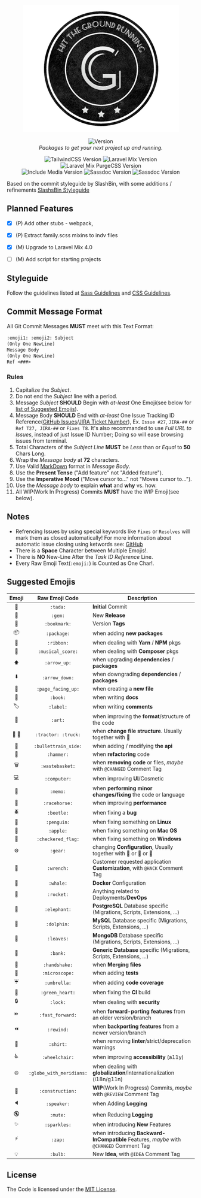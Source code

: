 <p align="center">
<img alt="Groundwork" src="https://github.com/ajmarino/groundwork/blob/c89fca7c1bfb146d649df35870f7d75902b945cd/src/assets/groundwork-badge.png" />
</p>
<p align="center">
<img src="https://img.shields.io/badge/version-v1.1.2-606F7B.svg?style=for-the-badge" alt="Version"><br>
<em>Packages to get your next project up and running.</em>
</p>

<p align="center">
<img src="https://img.shields.io/badge/tailwind-v0.7.3-44a8b3.svg?style=flat-square" alt="TailwindCSS Version">
<img src="https://img.shields.io/badge/laravel_mix-v4.0.14-f55247.svg?style=flat-square" alt="Laravel Mix Version">
<img src="https://img.shields.io/badge/laravel_mix_purgecss-v4.0.0-22a4c9.svg?style=flat-square" alt="Laravel Mix PurgeCSS Version">
<br />
<img src="https://img.shields.io/badge/include_media-v1.4.9-e6AA68.svg?style=flat-square" alt="Include Media Version">
<img src="https://img.shields.io/badge/sassdocs-v2.5.0-dd5a6f.svg?style=flat-square" alt="Sassdoc Version">
<img src="https://img.shields.io/badge/css_mqpacker-v7.0.0-38c172.svg?style=flat-square" alt="Sassdoc Version">
</p>

Based on the commit styleguide by SlashBin, with some additions / refinements [SlashsBin Styleguide](https://slashsbin.com/styleguide-git-commit-message/)

## Planned Features
- [x] (P) Add other stubs - webpack,
- [x] (P) Extract family.scss mixins to indv files
- [x] (M) Upgrade to Laravel Mix 4.0
- [ ] (M) Add script for starting projects



## Styleguide

Follow the guidelines listed at [Sass Guidelines](https://sass-guidelin.es/) and [CSS Guidelines](https://cssguidelin.es/).



## Commit Message Format

All Git Commit Messages **MUST** meet with this Text Format:
```
:emoji1: :emoji2: Subject
(Only One NewLine)
Message Body
(Only One NewLine)
Ref <###>
```



### Rules

1. Capitalize the _Subject_.
2. Do not end the _Subject_ line with a period.
3. Message _Subject_ **SHOULD** Begin with _at-least_ One Emoji(see below for [list of Suggested Emojis](#suggested-emojis)).
4. Message Body **SHOULD** End with _at-least_ One Issue Tracking ID Reference([GitHub Issues](https://github.com/features#issues)/[JIRA Ticket Number](http://reflexions.atlassian.net/)), Ex. `Issue #27`, `JIRA-##` or `Ref T27, JIRA-##` or `Fixes T8`.
It's also recommanded to use _Full URL to Issues_, instead of just Issue ID Number; Doing so will ease browsing issues from terminal.
5. Total Characters of the _Subject Line_ **MUST** be _Less_ than or _Equal_ to **50** Chars Long.
6. Wrap the _Message body_ at **72** characters.
7. Use Valid [MarkDown](https://daringfireball.net/projects/markdown/basics) format in _Message Body_.
8. Use the **Present Tense** ("Add feature" not "Added feature").
9. Use the **Imperative Mood** ("Move cursor to..." not "Moves cursor to...").
10. Use the _Message body_ to explain **what** and **why** vs. how.
11. All WIP(Work In Progress) Commits **MUST** have the WIP Emoji(see below).



## Notes

+ Refrencing Issues by using special keywords like `Fixes` or `Resolves` will mark them as closed automatically! For more  information about automatic issue closing using ketwords see: [GitHub](https://help.github.com/articles/closing-issues-via-commit-messages/)
+ There is a **Space** Character between Multiple Emojis!.
+ There is **NO** New-Line After the _Task ID Reference_ Line.
+ Every Raw Emoji Text(`:emoji:`) is Counted as One Char!.



## Suggested Emojis

| Emoji | Raw Emoji Code | Description |
|:---:|:---:|---|
| :tada: | `:tada:` | **Initial** Commit |
| :gem: | `:gem:` | New **Release** |
| :bookmark: | `:bookmark:` | Version **Tags** |
| :package: | `:package:` | when adding **new packages** |
| :ribbon: | `:ribbon:` | when dealing with **Yarn** / **NPM** pkgs |
| :musical_score: | `:musical_score:` | when dealing with **Composer** pkgs |
| :arrow_up: | `:arrow_up:` | when upgrading **dependencies** / **packages** |
| :arrow_down: | `:arrow_down:` | when downgrading **dependencies** / **packages** |
| :page_facing_up: | `:page_facing_up:` | when creating a **new file** |
| :book: | `:book:` | when writing **docs** |
| :label: | `:label:` | when writing **comments** |
| :art: | `:art:` | when improving the **format**/structure of the code |
| :tractor: :truck: | `:tractor: :truck:` | when **change file structure**. Usually together with :art: |
| :bullettrain_side: | `:bullettrain_side:` | when adding / modifying **the api** |
| :hammer: | `:hammer:` | when **refactoring** code |
| :wastebasket: | `:wastebasket:` | when **removing code** or files, _maybe_ with `@CHANGED` Comment Tag |
| :computer: | `:computer:` | when improving **UI**/Cosmetic |
| :memo: | `:memo:` | when **performing minor changes/fixing** the code or language |
| :racehorse: | `:racehorse:` | when improving **performance** |
| :beetle: | `:beetle:` | when fixing a **bug** |
| :penguin: | `:penguin:` | when fixing something on **Linux** |
| :apple: | `:apple:` | when fixing something on **Mac OS** |
| :checkered_flag: | `:checkered_flag:` | when fixing something on **Windows** |
| :gear: | `:gear:` | changing **Configuration**, Usually together with :penguin: or :ribbon: or :rocket: |
| :wrench: | `:wrench:` | Customer requested application **Customization**, with `@HACK` Comment Tag |
| :whale: | `:whale:` | **Docker** Configuration |
| :rocket: | `:rocket:` | Anything related to Deployments/**DevOps** |
| :elephant: | `:elephant:` | **PostgreSQL** Database specific (Migrations, Scripts, Extensions, ...)  |
| :dolphin: | `:dolphin:` | **MySQL** Database specific (Migrations, Scripts, Extensions, ...) |
| :leaves: | `:leaves:` | **MongoDB** Database specific (Migrations, Scripts, Extensions, ...) |
| :bank: | `:bank:` | **Generic Database** specific (Migrations, Scripts, Extensions, ...) |
| :handshake: | `:handshake:` | when **Merging files** |
| :microscope: | `:microscope:` | when adding **tests** |
| :umbrella: | `:umbrella:` | when adding **code coverage** |
| :green_heart: | `:green_heart:` | when fixing the **CI** build |
| :lock: | `:lock:` | when dealing with **security** |
| :fast_forward: | `:fast_forward:` | when **forward-porting features** from an older version/branch |
| :rewind: | `:rewind:` | when **backporting features** from a newer version/branch |
| :shirt: | `:shirt:` | when removing **linter**/strict/deprecation warnings |
| :wheelchair: | `:wheelchair:` | when improving **accessibility** (a11y) |
| :globe_with_meridians: | `:globe_with_meridians:` | when dealing with **globalization**/internationalization (i18n/g11n) |
| :construction: | `:construction:` | **WIP**(Work In Progress) Commits, _maybe_ with `@REVIEW` Comment Tag |
| :speaker: | `:speaker:` | when Adding **Logging** |
| :mute: | `:mute:` | when Reducing **Logging** |
| :sparkles: | `:sparkles:` | when introducing **New** Features |
| :zap: | `:zap:` | when introducing **Backward-InCompatible** Features, _maybe_ with `@CHANGED` Comment Tag |
| :bulb: | `:bulb:` | New **Idea**, with `@IDEA` Comment Tag |




## License

The Code is licensed under the [MIT License](http://slashsbin.mit-license.org/).
